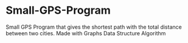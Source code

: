 # Small-GPS-Program
Small GPS Program that gives the shortest path with the total distance between two cities. Made with Graphs Data Structure Algorithm
